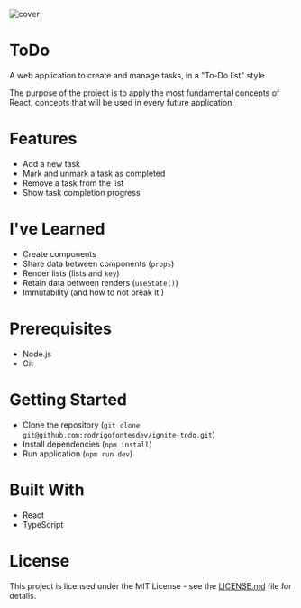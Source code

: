 ![cover](https://github.com/rodrigofontesdev/ignite-todo/assets/17281370/c105368c-7365-449b-b040-7d333484c2b7)

# ToDo

A web application to create and manage tasks, in a "To-Do list" style.

The purpose of the project is to apply the most fundamental concepts of React, concepts that will be used in every future application.

# Features

- Add a new task
- Mark and unmark a task as completed
- Remove a task from the list
- Show task completion progress

# I've Learned

- Create components
- Share data between components (`props`)
- Render lists (lists and `key`)
- Retain data between renders (`useState()`)
- Immutability (and how to not break it!)

# Prerequisites

- Node.js
- Git

# Getting Started

- Clone the repository (`git clone git@github.com:rodrigofontesdev/ignite-todo.git`)
- Install dependencies (`npm install`)
- Run application (`npm run dev`)

# Built With

- React
- TypeScript

# License

This project is licensed under the MIT License - see the [LICENSE.md](https://github.com/rodrigofontesdev/ignite-todo/blob/main/LICENSE) file for details.
